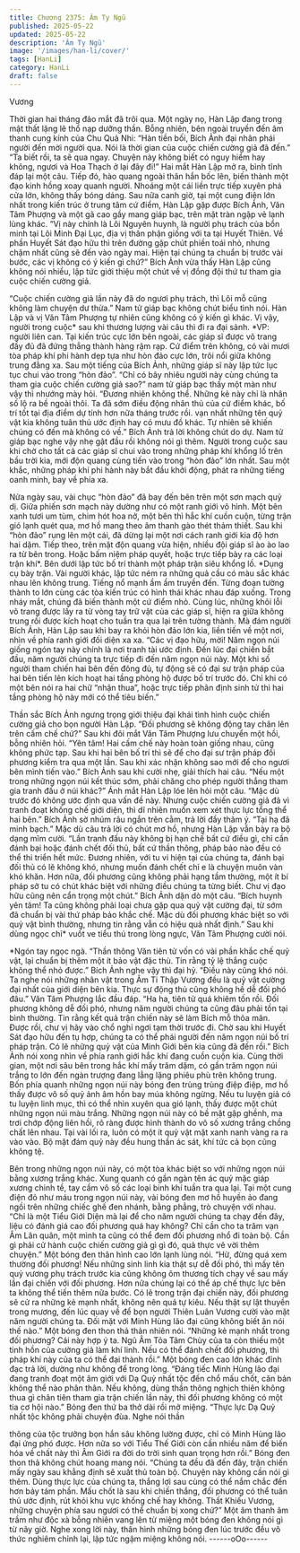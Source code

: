 ```yaml
---
title: Chương 2375: Âm Ty Ngũ
published: 2025-05-22
updated: 2025-05-22
description: 'Âm Ty Ngũ'
image: '/images/han-li/cover/'
tags: [HanLi]
category: HanLi
draft: false
---
```


Vương

Thời gian hai tháng đảo mắt đã trôi qua.
Một ngày nọ, Hàn Lập đang trong mật thất lặng lẽ thổ nạp dưỡng
thần. Bỗng nhiên, bên ngoài truyền đến âm thanh cung kính của
Chu Quả Nhi:
“Hàn tiền bối, Bích Ảnh đại nhân phái người đến mời người qua.
Nói là thời gian của cuộc chiến cường giả đã đến.”
“Ta biết rồi, ta sẽ qua ngay. Chuyện này không biết có nguy hiểm
hay không, ngươi và Hoa Thạch ở lại đây đi!” Hai mắt Hàn Lập
mở ra, bình tĩnh đáp lại một câu.
Tiếp đó, hào quang ngoài thân hắn bốc lên, biến thành một đạo
kinh hồng xoay quanh người. Nhoáng một cái liền trực tiếp xuyên
phá cửa lớn, không thấy bóng dáng.
Sau nữa canh giờ, tại một cung điện lớn nhất trong kiến trúc ở
trung tâm cứ điểm, Hàn Lập gặp được Bích Ảnh, Văn Tâm
Phượng và một gã cao gầy mang giáp bạc, trên mặt tràn ngập vẻ
lạnh lùng khác.
“Vị này chính là Lôi Nguyên huynh, là người phụ trách của bổn
minh tại Lôi Minh Đại Lục, địa vị thân phận giống với ta tại Huyết
Thiên. Về phần Huyết Sát đạo hữu thì trên đường gặp chút phiền
toái nhỏ, nhưng chậm nhất cũng sẽ đến vào ngày mai. Hiện tại
chúng ta chuẩn bị trước vài bước, các vị không có ý kiến gì chứ?”
Bích Ảnh vừa thấy Hàn Lập cũng không nói nhiều, lập tức giới
thiệu một chút về vị đồng đội thứ tư tham gia cuộc chiến cường
giả.

“Cuộc chiến cường giả lần này đã do ngươi phụ trách, thì Lôi mỗ
cũng không làm chuyện dư thừa.” Nam tử giáp bạc không chút
biểu tình nói.
Hàn Lập và vị Văn Tâm Phượng tự nhiên cũng không có ý kiến gì
khác.
Vị vậy, người trong cuộc* sau khi thương lượng vài câu thì đi ra
đại sảnh.
*VP: người liên can.
Tại kiến trúc cực lớn bên ngoài, các giáp sĩ được võ trang đầy đủ
đã đứng thẳng thành hàng rậm rạp.
Cứ điểm trên không, có vài mươi tòa pháp khí phi hành dẹp tựa
như hòn đảo cực lớn, trôi nổi giữa không trung đằng xa.
Sau một tiếng của Bích Ảnh, những giáp sĩ này lập tức lục tục
chui vào trong “hòn đảo”.
“Chỉ có bây nhiêu người này cùng chúng ta tham gia cuộc chiến
cường giả sao?” nam tử giáp bạc thấy một màn như vậy thì
nhướng mày hỏi.
“Đương nhiên không thể. Những kẻ này chỉ là nhân số lộ ra bề
ngoài thôi. Ta đã sớm điều động nhân thủ của cứ điểm khác, bố
trí tốt tại địa điểm dự tính hơn nữa tháng trước rồi. vạn nhất
những tên quỷ vật kia không tuân thủ ước định hay có mưu đồ
khác. Tự nhiên sẽ khiến chúng có đến mà không có về.” Bích Ảnh
trả lời không chút do dự.
Nam tử giáp bạc nghe vậy nhẹ gật đầu rồi không nói gì thêm.
Người trong cuộc sau khi chờ cho tất cả các giáp sĩ chui vào
trong những pháp khí khổng lồ trên bầu trời kia, mới độn quang
cùng tiến vào trong “hòn đảo” lớn nhất.
Sau một khắc, những pháp khí phi hành này bắt đầu khởi động,
phát ra những tiếng oanh minh, bay về phía xa.

Nửa ngày sau, vài chục “hòn đảo” đã bay đến bên trên một sơn
mạch quỷ dị.
Giữa phiến sơn mạch này dường như có một ranh giới vô hình.
Một bên xanh tươi um tùm, chim hót hoa nở, một bên thì hắc khí
cuồn cuộn, từng trận gió lạnh quét qua, mơ hồ mang theo âm
thanh gào thét thảm thiết.
Sau khi “hòn đảo” rung lên một cái, đã dừng lại một nơi cách ranh
giới kia độ hơn hai dặm. Tiếp theo, trên mặt độn quang vừa hiện,
nhiều đội giáp sĩ ào ào lao ra từ bên trong. Hoặc bấm niệm pháp
quyết, hoặc trực tiếp bày ra các loại trận khí*. Bên dưới lập tức bố
trí thành một pháp trận siêu khổng lồ.
*Dụng cụ bày trận.
Vài người khác, lập tức ném ra những quả cầu có màu sắc khác
nhau lên không trung.
Tiếng nổ mạnh ầm ầm truyền đến.
Từng đoạn tường thành to lớn cùng các tòa kiến trúc có hình thái
khác nhau đáp xuống. Trong nháy mắt, chúng đã biến thành một
cứ điểm nhỏ.
Cùng lúc, những khôi lỗi võ trang được lấy ra từ vòng tay trữ vật
của các giáp sĩ, hiện ra giữa không trung rồi được kích hoạt cho
tuần tra qua lại trên tường thành.
Mà đám người Bích Ảnh, Hàn Lập sau khi bay ra khỏi hòn đảo
lớn kia, liền tiến về một nơi, nhìn về phía ranh giới đối diện xa xa.
“Các vị đạo hữu, mời! Năm ngọn núi giống ngón tay này chính là
nơi tranh tài ước định. Đến lúc đại chiến bắt đầu, năm người
chúng ta trực tiếp đi đến năm ngọn núi này. Một khi số người
tham chiến hai bên đến đông đủ, tự động sẽ có đại sư trận pháp
của hai bên tiến lên kích hoạt hai tầng phòng hộ được bố trí trước
đó. Chỉ khi có một bên nói ra hai chữ “nhận thua”, hoặc trực tiếp
phân định sinh tử thì hai tầng phòng hộ này mới có thể tiêu biến.”

Thần sắc Bích Ảnh ngưng trọng giới thiệu đại khái tình hình cuộc
chiến cường giả cho bọn người Hàn Lập.
“Đối phương sẽ không động tay chân lên trên cấm chế chứ?” Sau
khi đôi mắt Văn Tâm Phượng lưu chuyển một hồi, bỗng nhiên hỏi.
“Yên tâm! Hai cấm chế này hoàn toàn giống nhau, cũng không
phức tạp. Sau khi hai bên bố trí thì sẽ để cho đại sư trận pháp đối
phương kiểm tra qua một lần. Sau khi xác nhận không sao mới
để cho ngươi bên mình tiến vào.” Bích Ảnh sau khi cười nhẹ, giải
thích hai câu.
“Nếu một trong những ngọn núi kết thúc sớm, phải chăng cho
phép người thắng tham gia tranh đấu ở núi khác?” Ánh mắt Hàn
Lập lóe lên hỏi một câu.
“Mặc dù trước đó không ước định qua vấn đề này. Nhưng cuộc
chiến cường giả đã vì tranh đoạt khống chế giới diện, thì dĩ nhiên
muốn xem xét thực lực tổng thể hai bên.” Bích Ảnh sờ nhúm râu
ngắn trên cằm, trả lời đầy thâm ý.
“Tại hạ đã minh bạch.”
Mặc dù câu trả lời có chút mơ hồ, nhưng Hàn Lập vẫn bày ra bộ
dạng mĩm cười.
“Lần tranh đấu này không bị hạn chế bất cứ điều gì, chỉ cần đánh
bại hoặc đánh chết đối thủ, bất cứ thần thông, pháp bảo nào đều
có thể thi triển hết mức. Đương nhiên, với tu vi hiện tại của chúng
ta, đánh bại đối thủ có lẽ không khó, nhưng muốn đánh chết chỉ e
là chuyện muôn vàn khó khăn. Hơn nữa, đối phương cũng không
phải hạng tầm thường, một ít bí pháp sở tu có chút khác biệt với
những điều chúng ta từng biết. Chư vị đạo hữu cũng nên cẩn
trọng một chút.” Bích Ảnh dặn dò một câu.
“Bích huynh yên tâm! Ta cũng không phải loại chưa gặp qua quỷ
vật cường đại, từ sớm đã chuẩn bị vài thứ pháp bảo khắc chế.
Mặc dù đối phương khác biệt so với quỷ vật bình thường, nhưng
tin rằng vẫn có hiệu quả nhất định.” Sau khi dùng ngọc chỉ* vuốt
ve tiểu thú trong lòng ngực, Văn Tâm Phượng cười nói.

*Ngón tay ngọc ngà.
“Thần thông Văn tiên tử vốn có vài phần khắc chế quỷ vật, lại
chuẩn bị thêm một ít bảo vật đặc thù. Tin rằng tỷ lệ thắng cuộc
không thể nhỏ được.” Bích Ảnh nghe vậy thì đại hỷ.
“Điều này cũng khó nói. Ta nghe nói những nhân vật trong Âm Ti
Thập Vương đều là quỷ vật cường đại nhất của giới diện bên kia.
Thực sự động thủ cũng không hề dễ đối phó đâu.” Văn Tâm
Phượng lắc đầu đáp.
“Ha ha, tiên tử quá khiêm tốn rồi. Đối phương không dễ đối phó,
nhưng năm người chúng ta cũng đâu phải tồn tại bình thường.
Tin rằng kết quả trận chiến này sẽ làm Bích mỗ thỏa mãn. Được
rồi, chư vị hãy vào chổ nghỉ ngơi tạm thời trước đi. Chờ sau khi
Huyết Sát đạo hữu đến tụ hợp, chúng ta có thể phái người đến
năm ngọn núi bố trí pháp trận. Có lẽ những quỷ vật của Minh Giới
bên kia cũng đã đến rồi.” Bích Ảnh nói xong nhìn về phía ranh
giới hắc khí đang cuồn cuộn kia.
Cùng thời gian, một nơi sâu bên trong hắc khí mấy trăm dặm, có
gần trăm ngọn núi trắng to lớn đến ngàn trượng đang lẳng lặng
phiêu phù trên không trung.
Bốn phía quanh những ngọn núi này bóng đen trùng trùng điệp
điệp, mơ hồ thấy được vô số quỷ ảnh âm hồn bay múa không
ngừng.
Nếu tu luyện giả có tu luyện linh mục, thì có thể nhìn xuyên qua
gió lạnh, thấy được một chút những ngọn núi màu trắng.
Những ngọn núi này có bề mặt gập ghềnh, ma trơi chớp động liên
hồi, rõ ràng được hình thành do vô số xương trắng chồng chất lên
nhau.
Tại vài lối ra, luôn có một ít quỷ vật mặt xanh nanh vàng ra ra vào
vào. Bộ mặt đám quỷ này đều hung thần ác sát, khí tức cả bọn
cũng không tệ.

Bên trong những ngọn núi này, có một tòa khác biệt so với những
ngọn núi bằng xương trắng khác. Xung quanh có gần ngàn tên ác
quỷ mặc giáp xương chinh tề, tay cầm vô số các loại binh khí tuần
tra qua lại.
Tại một cung điện đỏ như máu trong ngọn núi này, vài bóng đen
mơ hồ huyền ảo đang ngồi trên những chiếc ghế đen nhánh,
bằng phẳng, trò chuyện với nhau.
“Chỉ là một Tiểu Giới Diện mà lại để cho năm người chúng ta
chạy đến đây, liệu có đánh giá cao đối phương quá hay không?
Chỉ cần cho ta trăm vạn Âm Lân quân, một mình ta cũng có thể
đem đối phương nhổ đi toàn bộ. Cần gì phải cử hành cuộc chiến
cường giả gì gì đó, quả thực vẽ vời thêm chuyện.” Một bóng đen
thân hình cao lớn lạnh lùng nói.
“Hừ, đừng quá xem thường đối phương! Nếu những sinh linh kia
thật sự dễ đối phó, thì mấy tên quỷ vương phụ trách trước kia
cũng không ôm thương tích chạy về sau mấy lần đại chiến với đối
phương. Hơn nữa chúng lại có thể áp chế thực lực bên ta không
thể tiến thêm nữa bước. Có lẽ trong trận đại chiến này, đối
phương sẽ cử ra những kẻ mạnh nhất, không nên quá tự kiêu.
Nếu thật sự lật thuyền trong mương, đến lúc quay về để bọn
người Thiên Luân Vương cười vào mặt năm người chúng ta. Đối
mặt với Minh Hùng lão đại cũng không biết ăn nói thế nào.” Một
bóng đen thon thả thản nhiên nói.
“Những kẻ mạnh nhất trong đối phương? Cái này hợp ý ta. Ngũ
Âm Tỏa Tâm Chùy của ta còn thiếu một tinh hồn của cường giả
làm khí linh. Nếu có thể đánh chết đối phương, thì pháp khí này
của ta có thể đại thành rồi.” Một bóng đen cao lớn khác đỉnh đạc
trả lời, dường như không để trong lòng.
“Đáng tiếc Minh Hùng lão đại đang tranh đoạt một âm giới với Dạ
Quỷ nhất tộc đến chổ mấu chốt, căn bản không thể nào phân
thân. Nếu không, dùng thần thông nghịch thiên không thua gì
chân tiên tham gia trận chiến lần này, thì đối phương không có
một tia cơ hội nào.” Bóng đen thứ ba thở dài rồi mở miệng.
“Thực lực Dạ Quỷ nhất tộc không phải chuyện đùa. Nghe nói thần

thông của tộc trưởng bọn hắn sâu không lường được, chỉ có Minh
Hùng lão đại ứng phó được. Hơn nữa so với Tiểu Thế Giới còn
cần nhiều năm để biến hóa về chất này thì Âm Giới ra đời do trời
sinh quan trọng hơn rồi.” Bóng đen thon thả không chút hoang
mang nói.
“Chúng ta đều đã đến đây, trận chiến mấy ngày sau khẳng định
sẽ xuất thủ toàn bộ. Chuyện này không cần nói gì thêm. Dùng
thực lực của chúng ta, thắng lợi sau cùng có thể nắm chắc đến
hơn bảy tám phần. Mấu chốt là sau khi chiến thắng, đối phương
có thể tuân thủ ước định, rút khỏi khu vực khống chế hay không.
Thất Khiếu Vương, những chuyện phía sau ngươi có thể chuẩn bị
xong chứ?” Một âm thanh âm trầm như độc xà bỗng nhiên vang
lên từ miệng một bóng đen không nói gì từ nãy giờ.
Nghe xong lời này, thân hình những bóng đen lúc trước đều vô
thức nghiêm chỉnh lại, lập tức ngậm miệng không nói.
------oOo------
